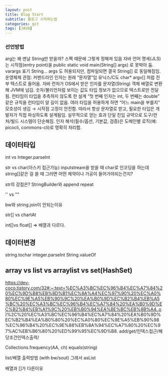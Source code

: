 ```yaml
---
layout: post
title: Blog Start
subtitle: 블로그 시작하는법
categories: git
tags: [JAVA]
---
```


### 선언방법

arg는 왜 맨날 String만 받을까?
스펙 때문에 그렇게 정해져 있음
자바 언어 명세(JLS)는 시작점(entry point)을 public static void main(String[] args) 로 못박아 둠.
varargs 표기 String... args 도 허용되지만, 컴파일되면 결국 String[] 로 동일해짐임.
운영체제 관점: 커맨드라인 인자는 원래 “문자열”임
유닉스/C도 char* argv[] 처럼 전부 텍스트로 들어옴.
자바 런처가 OS에서 받은 인자를 문자열(String) 객체 배열로 변환해 JVM에 넘김.
숫자/불리언처럼 보이는 값도 타입 정보가 없으므로 텍스트로만 전달됨.
런타임이 타입을 추측하지 않도록 한 설계
“첫 번째 인자는 int, 두 번째는 double” 같은 규칙을 런타임이 알 길이 없음.
여러 타입을 허용하게 하면 “어느 main을 부를지” 모호성이 생김 → 시작점 고정이 안전함.
따라서 항상 문자열로 받고, 필요한 타입은 개발자가 직접 파싱하도록 설계됨임.
실무적으로 얻는 효과
단일 진입 규약으로 도구/런처/빌드 시스템이 단순해짐.
인자 해석(필수/옵션, 기본값, 검증)은 도메인별 로직(예: picocli, commons-cli)로 명확히 처리함.

## 데이터타입


int vs Integer.parseInt

str vs char(아스키 접근가능)
inputstream을 받을 때 char로 인코딩을 하는데 string[]같은 걸 쓸 때 그러면 어떤 제약이나 가공이 들어가야되는건지?

str의 강점은?
StringBuilder와 append
repeat

'' vs ""

bw와 string.join이 안되는이유

str[] vs chartAt

int[]vs float[]
=> 배열과 다르다.

## 데이터변경
string.tochar
integer.parseInt
String.valueOf



## array vs list vs arraylist vs set(HashSet)
https://dev-coco.tistory.com/32#:~:text=%EC%A3%BC%EC%96%B4%EC%A7%84%20%EC%9D%B8%EB%8D%B1%EC%8A%A4%EC%97%90%20%EC%A0%80%EC%9E%A5%EB%90%9C%20%EA%B0%9D%EC%B2%B4%EB%A5%BC%20%EC%A3%BC%EC%96%B4%EC%A7%84%20%EA%B0%9D%EC%B2%B4%EB%A1%9C%20%EB%B0%94%EA%BE%BC%EB%8B%A4.,o)%2C%20%EC%A3%BC%EC%96%B4%EC%A7%84%20%EA%B0%9D%EC%B2%B4%EA%B0%80%20%EC%A0%80%EC%9E%A5%EB%90%98%EC%96%B4%20%EC%9E%88%EB%8A%94%EC%A7%80%20%EC%97%AC%EB%B6%80%20%ED%99%95%EC%9D%B8.
add/get/인덱스접근/해당조건인덱스출력/



Collections.frequency(AA, ch)
equals(string)

list/배열 출력방법 (with bw/sout) 
그래서 asList

배열과 []가 다른이유







